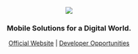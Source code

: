 <p align="center">
  <img src="https://github.com/openforge/main-website/blob/master/src/assets/logo-openforge.png?raw=true"/>
</p>
<h3 align="center">
  Mobile Solutions for a Digital World.
</h3>
<p align="center">
  <a href="http://www.openforge.io/">Official Website</a> |
  <a href="http://www.openforge.io/opportunities">Developer Opportunities</a>
</p>
